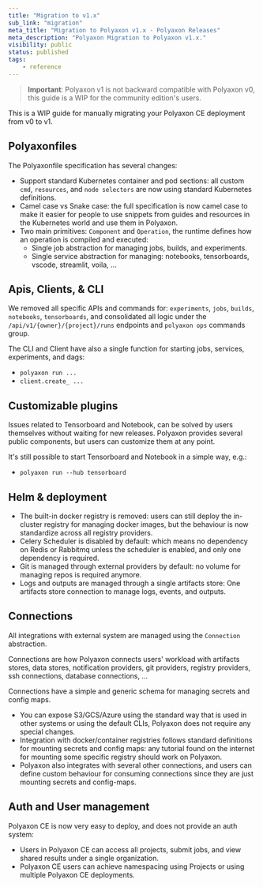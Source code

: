 ```yaml
---
title: "Migration to v1.x"
sub_link: "migration"
meta_title: "Migration to Polyaxon v1.x - Polyaxon Releases"
meta_description: "Polyaxon Migration to Polyaxon v1.x."
visibility: public
status: published
tags:
    - reference
---
```


> **Important**: Polyaxon v1 is not backward compatible with Polyaxon v0, this guide is a WIP for the community edition's users.

This is a WIP guide for manually migrating your Polyaxon CE deployment from v0 to v1.

## Polyaxonfiles

The Polyaxonfile specification has several changes:
 * Support standard Kubernetes container and pod sections: all custom `cmd`, `resources`, and `node selectors` are now using standard Kubernetes definitions.
 * Camel case vs Snake case: the full specification is now camel case to make it easier for people to use snippets from guides and resources in the Kubernetes world and use them in Polyaxon.
 * Two main primitives: `Component` and `Operation`, the runtime defines how an operation is compiled and executed: 
   * Single job abstraction for managing jobs, builds, and experiments.
   * Single service abstraction for managing: notebooks, tensorboards, vscode, streamlit, voila, ...
 
## Apis, Clients, & CLI

We removed all specific APIs and commands for: `experiments`, `jobs`, `builds`, `notebooks`, `tensorboards`, 
and consolidated all logic under the `/api/v1/{owner}/{project}/runs` endpoints and `polyaxon ops` commands group.

The CLI and Client have also a single function for starting jobs, services, experiments, and dags:
 * `polyaxon run ...`
 * `client.create_ ...`  

## Customizable plugins

Issues related to Tensorboard and Notebook, can be solved by users themselves without waiting for new releases. Polyaxon provides several public components, 
but users can customize them at any point.

It's still possible to start Tensorboard and Notebook in a simple way, e.g.:

 * `polyaxon run --hub tensorboard`

## Helm & deployment

 * The built-in docker registry is removed: users can still deploy the in-cluster registry for managing docker images, 
   but the behaviour is now standardize across all registry providers.
 * Celery Scheduler is disabled by default: which means no dependency on Redis or Rabbitmq unless the scheduler is enabled, and only one dependency is required.
 * Git is managed through external providers by default: no volume for managing repos is required anymore.
 * Logs and outputs are managed through a single artifacts store: One artifacts store connection to manage logs, events, and outputs.

## Connections

All integrations with external system are managed using the `Connection` abstraction.
 
Connections are how Polyaxon connects users' workload with artifacts stores, data stores, 
notification providers, git providers, registry providers, ssh connections, database connections, ...

Connections have a simple and generic schema for managing secrets and config maps.

 * You can expose S3/GCS/Azure using the standard way that is used in other systems or using the default CLIs, Polyaxon does not require any special changes. 
 * Integration with docker/container registries follows standard definitions for mounting secrets and config maps: any tutorial found on the internet for mounting some specific registry should work on Polyaxon.
 * Polyaxon also integrates with several other connections, and users can define custom behaviour for consuming connections since they are just mounting secrets and config-maps. 

## Auth and User management

Polyaxon CE is now very easy to deploy, and does not provide an auth system: 
 * Users in Polyaxon CE can access all projects, submit jobs, and view shared results under a single organization.
 * Polyaxon CE users can achieve namespacing using Projects or using multiple Polyaxon CE deployments.   
